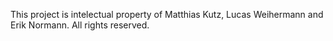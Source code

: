 This project is intelectual property of Matthias Kutz, Lucas Weihermann and Erik Normann.
All rights reserved.
